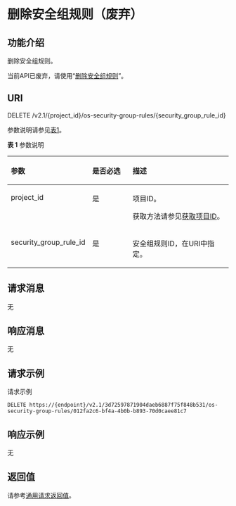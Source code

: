 # 删除安全组规则（废弃）<a name="ZH-CN_TOPIC_0065817704"></a>

## 功能介绍<a name="zh-cn_topic_0057972668_section26649649"></a>

删除安全组规则。

当前API已废弃，请使用“[删除安全组规则](https://support.huaweicloud.com/api-vpc/vpc_sg02_0009.html)”。

## URI<a name="zh-cn_topic_0057972668_section38520254"></a>

DELETE /v2.1/\{project\_id\}/os-security-group-rules/\{security\_group\_rule\_id\}

参数说明请参见[表1](#zh-cn_topic_0057972668_table32475667)。

**表 1**  参数说明

<a name="zh-cn_topic_0057972668_table32475667"></a>
<table><thead align="left"><tr id="zh-cn_topic_0057972668_row44937496"><th class="cellrowborder" valign="top" width="22.24%" id="mcps1.2.4.1.1"><p id="p5187119"><a name="p5187119"></a><a name="p5187119"></a>参数</p>
</th>
<th class="cellrowborder" valign="top" width="21.87%" id="mcps1.2.4.1.2"><p id="p17503500"><a name="p17503500"></a><a name="p17503500"></a>是否必选</p>
</th>
<th class="cellrowborder" valign="top" width="55.88999999999999%" id="mcps1.2.4.1.3"><p id="p8497414"><a name="p8497414"></a><a name="p8497414"></a>描述</p>
</th>
</tr>
</thead>
<tbody><tr id="zh-cn_topic_0057972668_row1664874"><td class="cellrowborder" valign="top" width="22.24%" headers="mcps1.2.4.1.1 "><p id="zh-cn_topic_0057972668_p637140"><a name="zh-cn_topic_0057972668_p637140"></a><a name="zh-cn_topic_0057972668_p637140"></a>project_id</p>
</td>
<td class="cellrowborder" valign="top" width="21.87%" headers="mcps1.2.4.1.2 "><p id="zh-cn_topic_0057972668_p51608407"><a name="zh-cn_topic_0057972668_p51608407"></a><a name="zh-cn_topic_0057972668_p51608407"></a>是</p>
</td>
<td class="cellrowborder" valign="top" width="55.88999999999999%" headers="mcps1.2.4.1.3 "><p id="p37593705"><a name="p37593705"></a><a name="p37593705"></a>项目ID。</p>
<p id="p1180512217438"><a name="p1180512217438"></a><a name="p1180512217438"></a>获取方法请参见<a href="获取项目ID.md">获取项目ID</a>。</p>
</td>
</tr>
<tr id="zh-cn_topic_0057972668_row2766143413265"><td class="cellrowborder" valign="top" width="22.24%" headers="mcps1.2.4.1.1 "><p id="zh-cn_topic_0057972668_p1376603482617"><a name="zh-cn_topic_0057972668_p1376603482617"></a><a name="zh-cn_topic_0057972668_p1376603482617"></a>security_group_rule_id</p>
</td>
<td class="cellrowborder" valign="top" width="21.87%" headers="mcps1.2.4.1.2 "><p id="zh-cn_topic_0057972668_p14766134142620"><a name="zh-cn_topic_0057972668_p14766134142620"></a><a name="zh-cn_topic_0057972668_p14766134142620"></a>是</p>
</td>
<td class="cellrowborder" valign="top" width="55.88999999999999%" headers="mcps1.2.4.1.3 "><p id="zh-cn_topic_0057972668_p6766183419266"><a name="zh-cn_topic_0057972668_p6766183419266"></a><a name="zh-cn_topic_0057972668_p6766183419266"></a>安全组规则ID，在URI中指定。</p>
</td>
</tr>
</tbody>
</table>

## 请求消息<a name="zh-cn_topic_0057972668_section33132859"></a>

无

## 响应消息<a name="zh-cn_topic_0057972668_section29760277"></a>

无

## 请求示例<a name="zh-cn_topic_0057972668_section66515904"></a>

请求示例

```
DELETE https://{endpoint}/v2.1/3d72597871904daeb6887f75f848b531/os-security-group-rules/012fa2c6-bf4a-4b0b-b893-70d0caee81c7
```

## 响应示例<a name="section18972624172910"></a>

无

## 返回值<a name="zh-cn_topic_0092803065_zh-cn_topic_0020212692_section22960139"></a>

请参考[通用请求返回值](通用请求返回值.md)。

